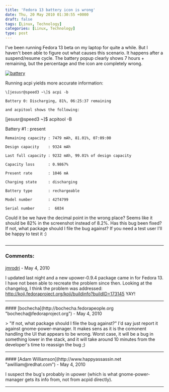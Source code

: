 ```yaml
---
title: 'Fedora 13 battery icon is wrong'
date: Thu, 20 May 2010 01:30:55 +0000
draft: false
tags: [Linux, Technology]
categories: [Linux, Technology]
type: post
---
```


I've been running Fedora 13 beta on my laptop for quite a while. But I haven't been able to figure out what causes this scenario. It happens after a suspend/resume cycle. The battery popup clearly shows 7 hours + remaining, but the percentage and the icon are completely wrong.

[![](/img/2010/05/battery.png "battery")](/img/2010/05/battery.png)

Running acpi yields more accurate information:

```
\[jesusr@speed3 ~\]$ acpi -b

Battery 0: Discharging, 81%, 06:25:37 remaining

and acpitool shows the following:

```


\[jesusr@speed3 ~\]$ acpitool -B

  Battery #1     : present

    Remaining capacity : 7479 mAh, 81.01%, 07:09:00

    Design capacity    : 9324 mAh

    Last full capacity : 9232 mAh, 99.01% of design capacity

    Capacity loss      : 0.9867%

    Present rate       : 1046 mA

    Charging state     : discharging

    Battery type       : rechargeable

    Model number       : 42T4799

    Serial number      :  6034

Could it be we have the decimal point in the wrong place? Seems like it should be 82% in the screenshot instead of 8.2%. Has this bug been fixed? If not, what package should I file the bug against? If you need a test user I'll be happy to test it :)


```
```
---
### Comments:
####
[jmrodri](http://zeusville.wordpress.com/ "jmrodri@gmail.com") - <time datetime="2010-05-20 08:51:55">May 4, 2010</time>

I updated last night and a new upower-0.9.4 package came in for Fedora 13. I have not been able to recreate the problem since then. Looking at the changelog, I think the problem was addressed: http://koji.fedoraproject.org/koji/buildinfo?buildID=173145 YAY!
<hr />
####
[bochecha](http://bochecha.fedorapeople.org "bochecha@fedoraproject.org") - <time datetime="2010-05-20 05:17:20">May 4, 2010</time>

\> "If not, what package should I file the bug against?" I'd say just report it against gnome-power-manager. It makes sens as it is the comonent handling the UI that appears to be wrong. Worst case, it will be a bug in something lower in the stack, and it will take around 10 minutes from the developer's time to reassign the bug ;)
<hr />
####
[Adam Williamson](http://www.happyassassin.net "awilliam@redhat.com") - <time datetime="2010-05-20 08:19:16">May 4, 2010</time>

I suspect the bug's probably in upower (which is what gnome-power-manager gets its info from, not from acpid directly).
<hr />
